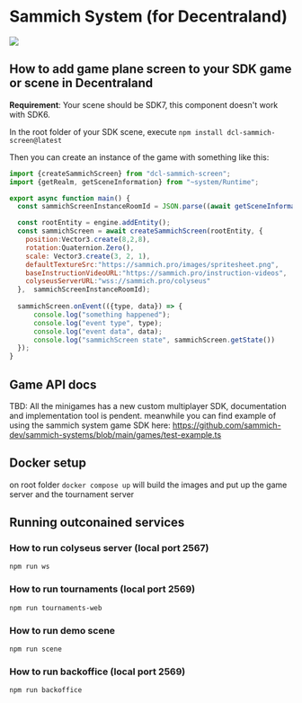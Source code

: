 # Sammich System (for Decentraland)
<img src="https://cdn.publish0x.com/prod/fs/cachedimages/2399835183-199b64a081f182118f4392aa8c9dca9cd9406e260d8f1725cea07491fc3326e2.png">

## How to add game plane screen to your SDK game or scene in Decentraland
**Requirement**: Your scene should be SDK7, this component doesn't work with SDK6.

In the root folder of your SDK scene, execute `npm install dcl-sammich-screen@latest`

Then you can create an instance of the game with something like this:
```js
import {createSammichScreen} from "dcl-sammich-screen";
import {getRealm, getSceneInformation} from "~system/Runtime";

export async function main() {
  const sammichScreenInstanceRoomId = JSON.parse((await getSceneInformation({})).metadataJson).scene.base;

  const rootEntity = engine.addEntity();
  const sammichScreen = await createSammichScreen(rootEntity, {
    position:Vector3.create(8,2,8),
    rotation:Quaternion.Zero(),
    scale: Vector3.create(3, 2, 1),
    defaultTextureSrc:"https://sammich.pro/images/spritesheet.png",
    baseInstructionVideoURL:"https://sammich.pro/instruction-videos",
    colyseusServerURL:"wss://sammich.pro/colyseus"
  },  sammichScreenInstanceRoomId);
  
  sammichScreen.onEvent(({type, data}) => {
      console.log("something happened");
      console.log("event type", type);
      console.log("event data", data);
      console.log("sammichScreen state", sammichScreen.getState())
  });
}

```

## Game API docs
TBD: All the minigames has a new custom multiplayer SDK, documentation and implementation tool is pendent.
meanwhile you can find example of using the sammich system game SDK here: https://github.com/sammich-dev/sammich-systems/blob/main/games/test-example.ts

## Docker setup
on root folder `docker compose up` will build the images and put up the game server and the tournament server 

## Running outconained services 
### How to run colyseus server (local port 2567)
`npm run ws`

### How to run tournaments (local port 2569)
`npm run tournaments-web`

### How to run demo scene
`npm run scene`

### How to run backoffice (local port 2569)
`npm run backoffice`

